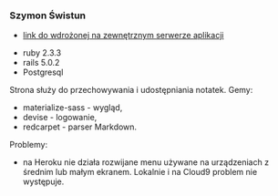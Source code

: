 ### Szymon Świstun

- [link do wdrożonej na zewnętrznym serwerze aplikacji](https://proj1-ror.herokuapp.com/)

* ruby 2.3.3
* rails 5.0.2
* Postgresql

Strona służy do przechowywania i udostępniania notatek.
Gemy:
* materialize-sass - wygląd,
* devise - logowanie,
* redcarpet - parser Markdown.

Problemy:
* na Heroku nie działa rozwijane menu używane na urządzeniach
z średnim lub małym ekranem. Lokalnie i na Cloud9 problem 
nie występuje. 